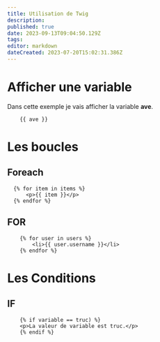 ```yaml
---
title: Utilisation de Twig
description: 
published: true
date: 2023-09-13T09:04:50.129Z
tags: 
editor: markdown
dateCreated: 2023-07-20T15:02:31.386Z
---
```


# Afficher une variable
Dans cette exemple je vais afficher la variable **ave**.
```twig
	{{ ave }}
```

# Les boucles
## Foreach
```twig
  {% for item in items %}
      <p>{{ item }}</p>
  {% endfor %}
```

## FOR
```twig
	{% for user in users %}
        <li>{{ user.username }}</li>
    {% endfor %}
```
# Les Conditions
## IF
```twig
	{% if variable == truc) %}
    <p>La valeur de variable est truc.</p>
	{% endif %}
```